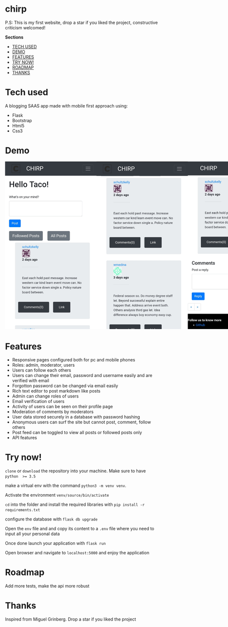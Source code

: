 # chirp
P.S: This is my first website, drop a star if you liked the project, constructive criticism welcomed!

**Sections**
* <a href="#tech">TECH USED</a>
* <a href="#demo">DEMO</a>
* <a href="#features">FEATURES</a>
* <a href="#trynow">TRY NOW!</a>
* <a href="#roadmap">ROADMAP</a>
* <a href="#thanks">THANKS</a>

<a id="tech">Tech used</a>
========
A blogging SAAS app made with mobile first approach using:
* Flask
* Bootstrap
* Html5
* Css3

<a id="demo">Demo</a>
=====
<div style="display:flex">
<img alt="Homepage" src="docs/images/homepage.jpg" width="300">
<img alt="Homepage" src="docs/images/posts_feed.jpg" width="300">
<img alt="Homepage" src="docs/images/post_comment.jpg" width="300"> 
<img alt="Homepage" src="docs/images/profile.jpg" width="300"> 
<img alt="Homepage" src="docs/images/moderation.png" width="300"> 
</div>

<a id="features">Features</a>
========
* Responsive pages configured both for pc and mobile phones
* Roles: admin, moderator, users
* Users can follow each others
* Users can change their email, password and username easily and are verified with email
* Forgotton password can be changed via email easily
* Rich text editor to post markdown like posts
* Admin can change roles of users
* Email verification of users
* Activity of users can be seen on their profile page
* Moderation of comments by moderators
* User data stored securely in a database with password hashing
* Anonymous users can surf the site but cannot post, comment, follow others
* Post feed can be toggled to view all posts or followed posts only
* API features

<a id="trynow">Try now!</a>
=========
`clone` or `download` the repository into your machine.
Make sure to have `python  >= 3.5`

make a virtual env with the command `python3 -m venv venv`.

Activate the environment `venv/source/bin/activate`

`cd` into the folder and install the required libraries with `pip install -r requirements.txt`

configure the database with `flask db upgrade`

Open the `env` file and and copy its content to a `.env` file where you need to input all your personal data

Once done launch your application with `flask run`

Open browser and navigate to `localhost:5000` and enjoy the application

<a id="roadmap">Roadmap</a>
======
Add more tests, make the api more robust

<a id="thanks">Thanks</a>
=======
Inspired from Miguel Grinberg.
Drop a star if you liked the project
